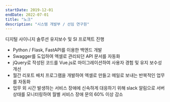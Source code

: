 ```yaml
---
startDate: 2019-12-01
endDate: 2022-07-01
title: "노크"
description: "시스템 개발부 / 선임 연구원"
---
```


디지털 사이니지 솔루션 유지보수 및 SI 프로젝트 진행

- Python / Flask, FastAPI를 이용한 백엔드 개발
- Swagger를 도입하여 엑셀로 관리되던 API 문서를 자동화
- jQuery로 작성된 코드를 Vue.js로 마이그레이션하여 사용자 경험 및 유지 보수성 개선
- 월간 리포트 배치 프로그램을 개발하여 엑셀로 만들고 메일로 보내는 반복적인 업무를 자동화
- 업무 외 시간 발생하는 서비스 장애에 신속하게 대응하기 위해 slack 알림으로 서버 상태를 모니터링하여 월별 서비스 장애 문의 60% 이상 감소
